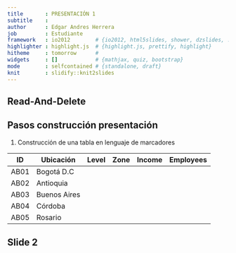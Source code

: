```yaml
---
title       : PRESENTACIÓN 1
subtitle    : 
author      : Edgar Andres Herrera
job         : Estudiante 
framework   : io2012        # {io2012, html5slides, shower, dzslides, ...}
highlighter : highlight.js  # {highlight.js, prettify, highlight}
hitheme     : tomorrow      # 
widgets     : []            # {mathjax, quiz, bootstrap}
mode        : selfcontained # {standalone, draft}
knit        : slidify::knit2slides
---
```


## Read-And-Delete

## Pasos construcción presentación

1. Construcción de una tabla en lenguaje de marcadores

|  ID  | Ubicación   | Level | Zone | Income | Employees |
|------|-------------|-------|------|--------|-----------|
|AB01  | Bogotá D.C  |
|AB02  | Antioquia   |
|AB03  | Buenos Aires|
|AB04  | Córdoba     |
|AB05  | Rosario



 

## Slide 2





